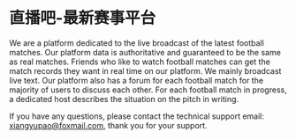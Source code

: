 # 直播吧-最新赛事平台

We are a platform dedicated to the live broadcast of the latest football matches. Our platform data is authoritative and guaranteed to be the same as real matches. Friends who like to watch football matches can get the match records they want in real time on our platform. We mainly broadcast live text. Our platform also has a forum for each football match for the majority of users to discuss each other. For each football match in progress, a dedicated host describes the situation on the pitch in writing.

If you have any questions, please contact the technical support email: xiangyupao@foxmail.com, thank you for your support.
